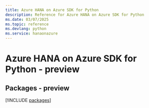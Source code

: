 ```yaml
---
title: Azure HANA on Azure SDK for Python
description: Reference for Azure HANA on Azure SDK for Python
ms.date: 03/07/2025
ms.topic: reference
ms.devlang: python
ms.service: hanaonazure
---
```

# Azure HANA on Azure SDK for Python - preview
## Packages - preview
[!INCLUDE [packages](hana-on-azure-index.md)]